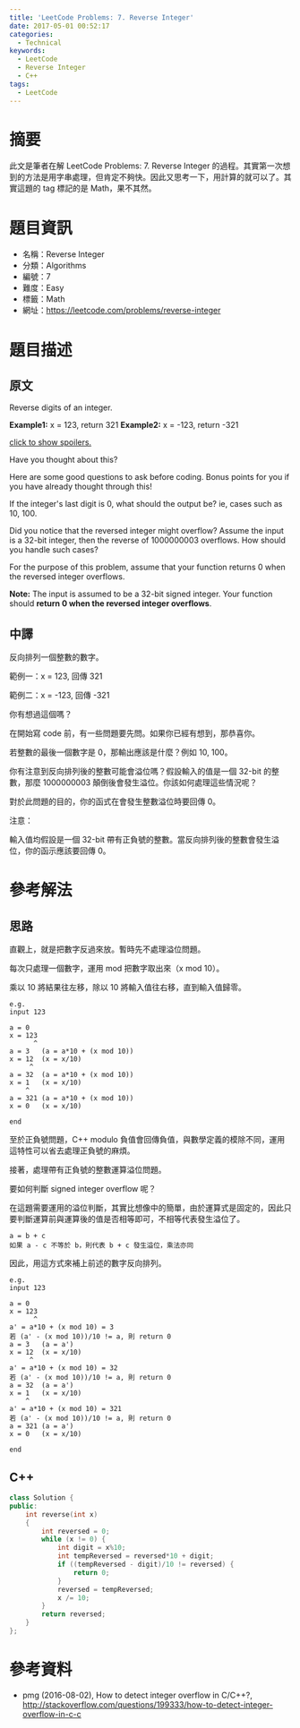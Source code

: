 ```yaml
---
title: 'LeetCode Problems: 7. Reverse Integer'
date: 2017-05-01 00:52:17
categories:
  - Technical
keywords:
  - LeetCode
  - Reverse Integer
  - C++
tags:
  - LeetCode
---
```


# 摘要

此文是筆者在解 LeetCode Problems: 7. Reverse Integer 的過程。其實第一次想到的方法是用字串處理，但肯定不夠快。因此又思考一下，用計算的就可以了。其實這題的 tag 標記的是 Math，果不其然。

# 題目資訊

- 名稱：Reverse Integer
- 分類：Algorithms
- 編號：7
- 難度：Easy
- 標籤：Math
- 網址：https://leetcode.com/problems/reverse-integer

<!--more-->
# 題目描述

## 原文

Reverse digits of an integer.

**Example1:** x = 123, return 321
**Example2:** x = -123, return -321

[click to show spoilers.](https://leetcode.com/problems/reverse-integer/#)

Have you thought about this?

Here are some good questions to ask before coding. Bonus points for you if you have already thought through this!

If the integer's last digit is 0, what should the output be? ie, cases such as 10, 100.

Did you notice that the reversed integer might overflow? Assume the input is a 32-bit integer, then the reverse of 1000000003 overflows. How should you handle such cases?

For the purpose of this problem, assume that your function returns 0 when the reversed integer overflows.

**Note:**
The input is assumed to be a 32-bit signed integer. Your function should **return 0 when the reversed integer overflows**.

## 中譯

反向排列一個整數的數字。

範例一：x = 123, 回傳 321

範例二：x = -123, 回傳 -321

你有想過這個嗎？

在開始寫 code 前，有一些問題要先問。如果你已經有想到，那恭喜你。

若整數的最後一個數字是 0，那輸出應該是什麼？例如 10, 100。

你有注意到反向排列後的整數可能會溢位嗎？假設輸入的值是一個 32-bit 的整數，那麼 1000000003 顛倒後會發生溢位。你該如何處理這些情況呢？

對於此問題的目的，你的函式在會發生整數溢位時要回傳 0。

注意：

輸入值均假設是一個 32-bit 帶有正負號的整數。當反向排列後的整數會發生溢位，你的函示應該要回傳 0。

# 參考解法

## 思路

直觀上，就是把數字反過來放。暫時先不處理溢位問題。

每次只處理一個數字，運用 mod 把數字取出來（x mod 10）。

乘以 10 將結果往左移，除以 10 將輸入值往右移，直到輸入值歸零。

```
e.g.
input 123

a = 0
x = 123
      ^
a = 3	(a = a*10 + (x mod 10))
x = 12	(x = x/10)
     ^
a = 32	(a = a*10 + (x mod 10))
x = 1	(x = x/10)
    ^
a = 321	(a = a*10 + (x mod 10))
x = 0	(x = x/10)

end
```

至於正負號問題，C++ modulo 負值會回傳負值，與數學定義的模除不同，運用這特性可以省去處理正負號的麻煩。

接著，處理帶有正負號的整數運算溢位問題。

要如何判斷 signed integer overflow 呢？

在這題需要運用的溢位判斷，其實比想像中的簡單，由於運算式是固定的，因此只要判斷運算前與運算後的值是否相等即可，不相等代表發生溢位了。

```
a = b + c
如果 a - c 不等於 b，則代表 b + c 發生溢位，乘法亦同
```

因此，用這方式來補上前述的數字反向排列。

```
e.g.
input 123

a = 0
x = 123
      ^
a' = a*10 + (x mod 10) = 3
若 (a' - (x mod 10))/10 != a, 則 return 0
a = 3	(a = a')
x = 12	(x = x/10)
     ^
a' = a*10 + (x mod 10) = 32
若 (a' - (x mod 10))/10 != a, 則 return 0
a = 32	(a = a')
x = 1	(x = x/10)
    ^
a' = a*10 + (x mod 10) = 321
若 (a' - (x mod 10))/10 != a, 則 return 0
a = 321	(a = a')
x = 0	(x = x/10)

end
```

## C++

```cpp
class Solution {
public:
    int reverse(int x)
    {
        int reversed = 0;
        while (x != 0) {
            int digit = x%10;
            int tempReversed = reversed*10 + digit;
            if ((tempReversed - digit)/10 != reversed) {
                return 0;
            }
            reversed = tempReversed;
            x /= 10;
        }
        return reversed;
    }
};
```

# 參考資料

- pmg (2016-08-02), How to detect integer overflow in C/C++?, http://stackoverflow.com/questions/199333/how-to-detect-integer-overflow-in-c-c

